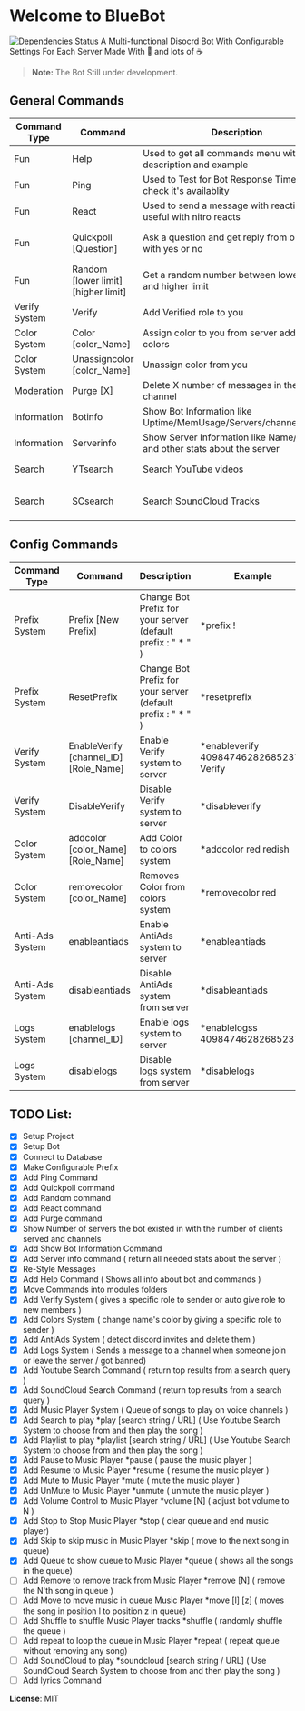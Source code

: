 # Welcome to BlueBot
[![Dependencies Status](https://david-dm.org/MohamedAmrMahdy/BlueBot.svg)](https://david-dm.org/MohamedAmrMahdy/BlueBot) 
A Multi-functional Disocrd Bot With Configurable Settings For Each Server
Made With 💖 and lots of ☕ 
> **Note:** The Bot Still under development.

## General Commands

| Command Type 	| Command	| Description | Example |
| ------------- | --------- | ------ | ------ |
|Fun 			      |Help		    | Used to get all commands menu with description and example| *help |
|Fun 			      |Ping		| Used to Test for Bot Response Time and check it's availablity | *ping |
|Fun 			      |React		| Used to send a message with reaction / useful with nitro reacts | *react [react_name] |
|Fun 			      |Quickpoll [Question]| Ask a question and get reply from our bot with yes or no| *Quickpoll Are you feeling cold ? |
|Fun 			      |Random [lower limit] [higher limit] | Get a random number between lower limit and higher limit | *random 1 100 |
|Verify System 	|Verify | Add Verified role to you | *verify |
|Color  System 	|Color [color_Name] | Assign color to you from server added colors | *color red|
|Color  System 	|Unassigncolor [color_Name] | Unassign color from you | *unassigncolor red|
|Moderation 	  |Purge [X]  | Delete X number of messages in the channel | *purge 20 |
|Information 	  |Botinfo    | Show Bot Information like Uptime/MemUsage/Servers/channels/users | *botinfo |
|Information 	  |Serverinfo | Show Server Information like Name/owner and other stats about the server | *serverinfo |
|Search 		    |YTsearch   | Search YouTube videos | *YTsearch alan walker |
|Search 		    |SCsearch   | Search SoundCloud Tracks | *SCsearch Daya Hide Away|

##  Config Commands
| Command Type | Command | Description | Example |
| ------| ------ | ------ | ------ |
|Prefix System |Prefix [New Prefix] | Change Bot Prefix for your server (default prefix : " * " ) | *prefix ! |
|Prefix System |ResetPrefix | Change Bot Prefix for your server (default prefix : " * " ) | *resetprefix |
|Verify System |EnableVerify [channel_ID] [Role_Name] | Enable Verify system to server | *enableverify 409847462826852372 Verify |
|Verify System |DisableVerify | Disable Verify system to server | *disableverify |
|Color System |addcolor [color_Name] [Role_Name] | Add Color to colors system | *addcolor red redish |
|Color  System |removecolor [color_Name] | Removes Color from colors system | *removecolor red |
|Anti-Ads System |enableantiads | Enable AntiAds system to server | *enableantiads |
|Anti-Ads System |disableantiads | Disable AntiAds system from server | *disableantiads |
|Logs System |enablelogs [channel_ID] | Enable logs system to server | *enablelogss 409847462826852372 |
|Logs System |disablelogs | Disable logs system from server | *disablelogs |

## TODO List:
- [x] Setup Project
- [x] Setup Bot
- [x] Connect to Database
- [x] Make Configurable Prefix
- [X] Add Ping Command
- [x] Add Quickpoll command
- [x] Add Random command
- [x] Add React command
- [X] Add Purge command
- [X] Show Number of servers the bot existed in with the number of clients served and channels
- [X] Add Show Bot Information Command
- [X] Add Server info command ( return all needed stats about the server )
- [X] Re-Style Messages
- [X] Add Help Command ( Shows all info about bot and commands )
- [X] Move Commands into modules folders
- [X] Add Verify System ( gives a specific role to sender or auto give role to new members )
- [X] Add Colors System ( change name's color by giving a specific role to sender )
- [X] Add AntiAds System ( detect discord invites and delete them )
- [X] Add Logs System ( Sends a message to a channel when someone join or leave the server / got banned)
- [X] Add Youtube Search Command ( return top results from a search query )
- [X] Add SoundCloud Search Command ( return top results from a search query )
- [X] Add Music Player System ( Queue of songs to play on voice channels )
- [X] Add Search to play *play [search string / URL] ( Use Youtube Search System to choose from and then play the song )
- [X] Add Playlist to play *playlist [search string / URL] ( Use Youtube Search System to choose from and then play the song )
- [X] Add Pause to Music Player *pause ( pause the music player )
- [X] Add Resume to Music Player *resume ( resume the music player )
- [X] Add Mute to Music Player *mute ( mute the music player )
- [X] Add UnMute to Music Player *unmute ( unmute the music player )
- [X] Add Volume Control to Music Player *volume [N] ( adjust bot volume to N )
- [X] Add Stop to Stop Music Player *stop ( clear queue and end music player)
- [X] Add Skip to skip music in Music Player *skip ( move to the next song in queue)
- [X] Add Queue to show queue to Music Player *queue ( shows all the songs in the queue)
- [ ] Add Remove to remove track from Music Player *remove [N] ( remove the N'th song in queue )
- [ ] Add Move to move music in queue Music Player *move [l] [z] ( moves the song in position l to position z in queue)
- [ ] Add Shuffle to shuffle Music Player tracks *shuffle ( randomly shuffle the queue )
- [ ] Add repeat to loop the queue in Music Player *repeat ( repeat queue without removing any song)
- [ ] Add SoundCloud to play *soundcloud [search string / URL] ( Use SoundCloud Search System to choose from and then play the song )
- [ ] Add lyrics Command

**License**: MIT
